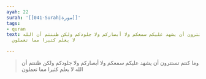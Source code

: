 ```yaml
---
ayah: 22
surah: '[[041-Surah|سورة]]'
tags:
- quran
text: وما كنتم تستترون أن يشهد عليكم سمعكم ولا أبصاركم ولا جلودكم ولكن ظننتم أن الله
  لا يعلم كثيرا مما تعملون

---
```

> وما كنتم تستترون أن يشهد عليكم سمعكم ولا أبصاركم ولا جلودكم ولكن ظننتم أن الله لا يعلم كثيرا مما تعملون
